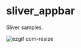 # sliver_appbar

Sliver samples.

![ezgif com-resize](https://user-images.githubusercontent.com/77643666/235279699-d941c418-35a3-4142-ac44-3d3c32ae6778.gif)
